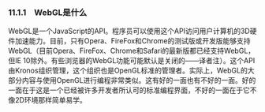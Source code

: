 ### 11.1.1　WebGL是什么

WebGL是一个JavaScript的API。程序员可以使用这个API访问用户计算机的3D硬件加速能力。目前，只有Opera、FireFox和Chrome的测试版或开发版能够支持WebGL（目前Opera、FireFox、Chrome和Safari的最新版都已经支持WebGL，但IE 10除外。有些浏览器的WebGL功能可能默认是关闭的——译者注）。这个API由Kronos组织管理，这个组织也是OpenGL标准的管理者。实际上，WebGL的大部分内容与使用OpenGL进行编程非常类似。这有好的一面也有不好的一面。好的一面在于这是一个已经被许多开发者所认可的标准编程界面，不好的一面在于它不像2D环境那样简单易学。

